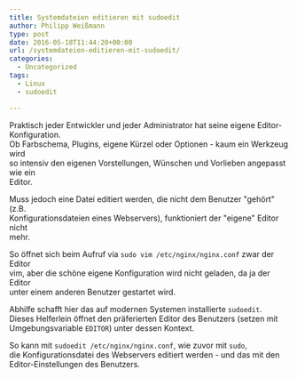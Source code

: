 ```yaml
---
title: Systemdateien editieren mit sudoedit
author: Philipp Weißmann
type: post
date: 2016-05-18T11:44:20+00:00
url: /systemdateien-editieren-mit-sudoedit/
categories:
  - Uncategorized
tags:
  - Linux
  - sudoedit

---
```

Praktisch jeder Entwickler und jeder Administrator hat seine eigene Editor-Konfiguration.  
Ob Farbschema, Plugins, eigene Kürzel oder Optionen - kaum ein Werkzeug wird  
so intensiv den eigenen Vorstellungen, Wünschen und Vorlieben angepasst wie ein  
Editor.

Muss jedoch eine Datei editiert werden, die nicht dem Benutzer "gehört" (z.B.  
Konfigurationsdateien eines Webservers), funktioniert der "eigene" Editor nicht  
mehr.

<!--more-->

So öffnet sich beim Aufruf via `sudo vim /etc/nginx/nginx.conf` zwar der Editor  
vim, aber die schöne eigene Konfiguration wird nicht geladen, da ja der Editor  
unter einem anderen Benutzer gestartet wird.

Abhilfe schafft hier das auf modernen Systemen installierte `sudoedit`.  
Dieses Helferlein öffnet den präferierten Editor des Benutzers (setzen mit  
Umgebungsvariable `EDITOR`) unter dessen Kontext.

So kann mit `sudoedit /etc/nginx/nginx.conf`, wie zuvor mit `sudo`,  
die Konfigurationsdatei des Webservers editiert werden - und das mit den  
Editor-Einstellungen des Benutzers.